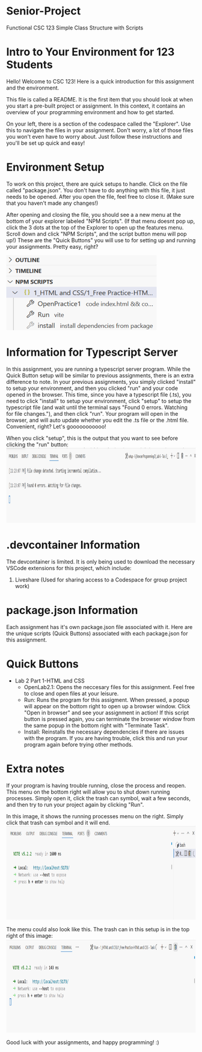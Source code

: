 # Senior-Project
Functional CSC 123 Simple Class Structure with Scripts

# Intro to Your Environment for 123 Students
Hello! Welcome to CSC 123! Here is a quick introduction for this assignment and the environment. 

This file is called a README. It is the first item that you should look at when you start a pre-built project or assignment. In this context, it contains an overview of your programming environment and how to get started.

On your left, there is a section of the codespace called the "Explorer". Use this to navigate the files in your assignment. Don't worry, a lot of those files you won't even have to worry
about. Just follow these instructions and you'll be set up quick and easy!

# Environment Setup

To work on this project, there are quick setups to handle. Click on the file called "package.json".
You don't have to do anything with this file, it just needs to be opened. After you open the file,
feel free to close it. (Make sure that you haven't made any changes!)

After opening and closing the file, you should see a a new menu at the bottom of your explorer labeled "NPM Scripts". 
(If that menu doesnt pop up, click the 3 dots at the top of the Explorer to open up the features menu. Scroll down and click "NPM Scripts", and the script button menu will pop up!) These are the "Quick Buttons" you will use to for setting up and running your assignments. Pretty easy, right?


<img src="Images/NPMActionButtons.png" alt="!!!NPMActionButtons" width="400" height = "200"/>

# Information for Typescript Server

In this assignment, you are running a typescript server program. While the Quick Button setup will be similar to previous assignments, there is an extra difference to note. In your previous assignments, you simply clicked "install" to setup your environment, and then you clicked "run" and your code opened in the browser. This time, since you have a typescript file (.ts), you need to click "install" to setup your environment, click "setup" to setup the typescript file (and wait until the terminal says "Found 0 errors. Watching for file changes."), and then click "run". Your program will open in the browser, and will auto update whether you edit the .ts file or the .html file. Convenient, right? Let's gooooooooooo!

When you click "setup", this is the output that you want to see before clicking the "run" button:
<img src="Images/WaitingFileChanges.png" alt="!!!Waiting File Changes" width="800" height = "200"/>

# .devcontainer Information
The devcontainer is limited. It is only being used to download the necessary VSCode extensions for this project, which include: 
1. Liveshare (Used for sharing access to a Codespace for group project work)

# package.json Information
Each assignment has it's own package.json file associated with it. Here are the unique scripts (Quick Buttons) associated with each package.json for this assignment.

# Quick Buttons
* Lab 2 Part 1-HTML and CSS
    * OpenLab2.1: Opens the neccesary files for this assignment. Feel free to close and open files at your leisure.
    * Run: Runs the program for this assigment. When pressed, a popup will appear on the bottom right to open up a browser window. Click "Open in browser" and see your assignment in action! If this script button is pressed again, you can terminate the browser window from the same popup in the bottom right with "Terminate Task".
    * Install: Reinstalls the necessary dependencies if there are issues with the program. If you are having trouble, click this and run your program again before trying other methods.

# Extra notes
If your program is having trouble running, close the process and reopen. This menu on the bottom right will allow you to shut down running processes. Simply open it, click the trash can symbol, wait a few seconds, and then try to run your project again by clicking "Run".

In this image, it shows the running processes menu on the right. Simply click that trash can symbol and it will end.
<img src="Images/ProcessesMultiTerminal.png" alt="!!!ProcessesMultiTerminal" width="800" height = "250"/>

The menu could also look like this. The trash can in this setup is in the top right of this image:
<img src="Images/Processes1Terminal.png" alt="!!!Processes1Terminal" width="800" height = "250"/>


Good luck with your assignments, and happy programming! :)
